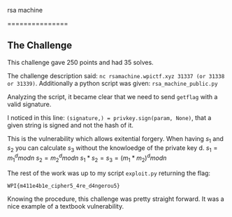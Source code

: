 rsa machine

===============

The Challenge
------------------

This challenge gave 250 points and had 35 solves.

The challenge description said: `nc rsamachine.wpictf.xyz 31337 (or 31338 or 31339)`.
Additionally a python script was given: `rsa_machine_public.py`

Analyzing the script, it became clear that we need to send `getflag` with a valid signature.

I noticed in this line: `(signature,) = privkey.sign(param, None)`, 
that a given string is signed and not the hash of it. 

This is the vulnerability which allows exitential forgery.
When having $s_1$ and $s_2$ you can calculate $s_3$ without the knowloedge of the private key d.
$s_1 = m_1^d mod n$ $s_2 = m_2^d mod n$ $s_1*s_2 = s_3 = (m_1*m_2)^d mod n$

The rest of the work was up to my script `exploit.py` returning the flag:

`WPI{m411e4b1e_cipher5_4re_d4ngerou5}`

Knowing the procedure, this challenge was pretty straight forward.
It was a nice example of a textbook vulnerability.